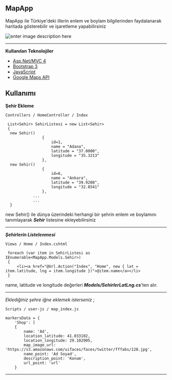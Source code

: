 ## **MapApp** ##
MapApp ile Türkiye'deki illerin enlem ve boylam bilgilerinden faydalanarak haritada gösterebilir ve işaretleme yapabilirsiniz

![enter image description here](https://camo.githubusercontent.com/d2bbe091d3662c4b9f02f2cf593e5a7543aec46b/68747470733a2f2f692e68697a6c69726573696d2e636f6d2f39476a3331382e706e67)


----------


**Kullanılan Teknolojiler**

 - [Asp.Net/MVC 4](https://www.asp.net/whitepapers/mvc4-release-notes)
 - [Bootstrap 3](http://getbootstrap.com/)
 - [JavaScript](https://www.javascript.com/)
 - [Google Maps API](https://developers.google.com/maps/)

**Kullanımı**
---------
**Şehir Ekleme**

    Controllers / HomeController / Index

     List<Sehir> SehirListesi = new List<Sehir>
     {
      new Sehir()
                    {
                        id=1, 
                        name = "Adana",
                        latitude = "37.0000",
                        longitude = "35.3213"
                    },
      new Sehir()
                    {
                        id=6,
                        name = "Ankara",
                        latitude = "39.9208",
                        longitude = "32.8541"
                    },
                ...
                ...
      }              
new Sehir() ile dünya üzerindeki herhangi bir şehrin enlem ve boylamını tanımlayarak ***Sehir*** listesine ekleyebilirsiniz


----------


***Şehirlerin Listelenmesi***

    Views / Home / Index.cshtml

     foreach (var item in SehirListesi as IEnumerable<MapApp.Models.Sehir>)
     {
         <li><a href="@Url.Action("Index", "Home", new { lat =   item.latitude, lng = item.longitude })">@item.name</a></li>
     }

name, latitude ve longitude değerleri ***Models/SehirlerLatLng.cs***'ten alır.


----------


*Eklediğiniz şehre iğne eklemek isterseniz ;*

    Scripts / user-js / map_index.js 

    markersData = {
        'Shop': [
        {
            name: 'Ad',
            location_latitude: 41.033102,
            location_longitude: 29.102905,
            map_image_url: 'https://s3.amazonaws.com/uifaces/faces/twitter/fffabs/128.jpg',
            name_point: 'Ad Soyad',
            description_point: 'Konum',
            url_point: 'url'
        }


----------


